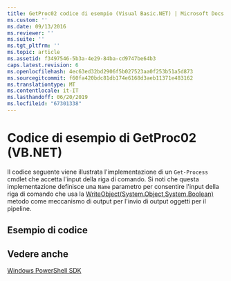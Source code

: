 ```yaml
---
title: GetProc02 codice di esempio (Visual Basic.NET) | Microsoft Docs
ms.custom: ''
ms.date: 09/13/2016
ms.reviewer: ''
ms.suite: ''
ms.tgt_pltfrm: ''
ms.topic: article
ms.assetid: f3497546-5b3a-4e29-84ba-cd9747be64b3
caps.latest.revision: 6
ms.openlocfilehash: 4ec63ed32bd2906f5b027523aa0f253b51a5d873
ms.sourcegitcommit: f60fa420bdc81db174e6168d3aeb11371e483162
ms.translationtype: MT
ms.contentlocale: it-IT
ms.lasthandoff: 06/20/2019
ms.locfileid: "67301338"
---
```

# <a name="getproc02-vbnet-sample-code"></a>Codice di esempio di GetProc02 (VB.NET)

Il codice seguente viene illustrata l'implementazione di un `Get-Process` cmdlet che accetta l'input della riga di comando. Si noti che questa implementazione definisce una `Name` parametro per consentire l'input della riga di comando che usa la [WriteObject(System.Object,System.Boolean)](/dotnet/api/system.management.automation.cmdlet.writeobject?view=pscore-6.2.0#System_Management_Automation_Cmdlet_WriteObject_System_Object_System_Boolean_) metodo come meccanismo di output per l'invio di output oggetti per il pipeline.

## <a name="code-sample"></a>Esempio di codice

<!-- TODO!!!: review snippet reference  [!CODE [Msh_samplesgetproc02#getproc02vball](Msh_samplesgetproc02#getproc02vball)]  -->

## <a name="see-also"></a>Vedere anche

[Windows PowerShell SDK](../windows-powershell-reference.md)
